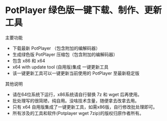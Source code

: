 # PotPlayer 绿色版一键下载、制作、更新工具

主要功能
* 下载最新 PotPlayer （包含附加的编解码器）
* 生成绿色版 PotPlayer 压缩包（包含附加的编解码器）
* 包含 x86 和 x64
* x64 with update tool (自用版)集成 一键更新工具
* 该一键更新工具可以一键更新当前使用的 PotPlayer 至最新稳定版

其他说明
* 请在64位系统下运行，x86系统请自行替换 7z 和 wget 后再使用。
* 批处理写的很简陋，纯自用。没啥技术含量，随便拿去改拿去用。
* 只有 x64 自用版集成了一键更新工具，如需x86版，自行修改批处理即可。
* 所有涉及的工具和软件(Potplayer wget 7zip)的版权归原作者所有。